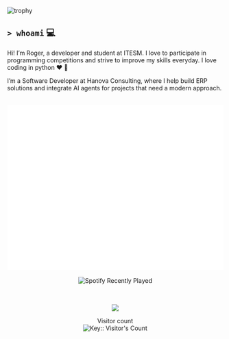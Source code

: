 ![trophy](https://trophygh.kolioaris.xyz/?username=rogervdo&theme=onedark&row=1)

`> whoami` 💻  
-  
Hi! I’m Roger, a developer and student at ITESM. I love to participate in programming competitions and strive to improve my skills everyday. I love coding in python ♥ 🐍

I’m a Software Developer at Hanova Consulting, where I help build ERP solutions and integrate AI agents for projects that need a modern approach.  
<br>


<img src="https://raw.githubusercontent.com/rogervdo/rogervdo/main/github-metrics.svg"/>

<br>


<p align="center">
  <img src="https://spotify-recently-played-readme.vercel.app/api?user=fhkzgsbyaqst7vrxl356jnyap&count=1" alt="Spotify Recently Played" />
</p>

<br>

<p align="center"> 
  <img src="https://i.pinimg.com/736x/62/dd/b8/62ddb85b6c37738ea5b5085aa49d0353.jpg" width="200" align="center" />
</p>


<p align="center"> 
  Visitor count<br>
  <img src="https://profile-counter.deno.dev/rogervdo/count.svg" alt="Key:: Visitor's Count" />
</p>

